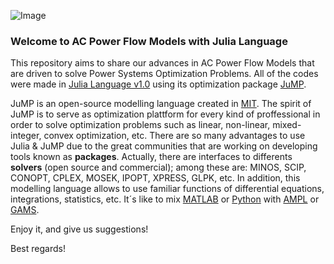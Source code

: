 ![Image](https://github.com/erikfilias/Power-Systems-Optimization-using-Julia-Language/blob/master/assets/LogoGit.png)

### Welcome to AC Power Flow Models with Julia Language

This repository aims to share our advances in AC Power Flow Models that are driven to solve Power Systems Optimization Problems. All of the codes were made in [Julia Language v1.0](https://julialang.org/) using its optimization package [JuMP](http://www.juliaopt.org/JuMP.jl/dev/quickstart/).

JuMP is an open-source modelling language created in [MIT](http://www.mit.edu/). The spirit of JuMP is to serve as optimization plattform for every kind of proffessional in order to solve optimization problems such as linear, non-linear, mixed-integer, convex optimization, etc. There are so many advantages to use Julia & JuMP due to the great communities that are working on developing tools known as **packages**. Actually, there are interfaces to differents **solvers** (open source and commercial); among these are: MINOS, SCIP, CONOPT, CPLEX, MOSEK, IPOPT,  XPRESS, GLPK, etc. 
In addition, this modelling language allows to use familiar functions of differential equations, integrations, statistics, etc. It´s like to mix [MATLAB](https://www.mathworks.com/products/matlab.html) or [Python](https://www.python.org/) with [AMPL](https://ampl.com/) or [GAMS](https://www.gams.com/). 

Enjoy it, and give us suggestions!

Best regards!
